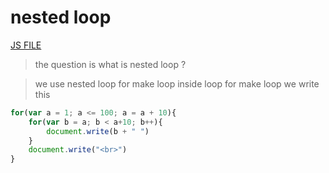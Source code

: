 # nested loop
[JS FILE](../JS/31-nested-loop.js)
> the question is what is nested loop ?

> we use nested loop for make loop inside loop for make loop we write this 
```javascript
for(var a = 1; a <= 100; a = a + 10){
    for(var b = a; b < a+10; b++){
        document.write(b + " ")
    }
    document.write("<br>")
}